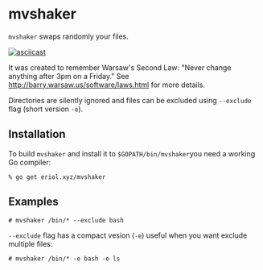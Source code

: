 # mvshaker #

`mvshaker` swaps randomly your files.

[![asciicast](https://asciinema.org/a/9gf89grw31j8z8jvymoyfqvhl.png)](https://asciinema.org/a/9gf89grw31j8z8jvymoyfqvhl)

It was created to remember Warsaw's Second Law: "Never change anything after
3pm on a Friday."
See http://barry.warsaw.us/software/laws.html for more details.

Directories are silently ignored and files can be excluded using `--exclude`
flag (short version `-e`).

## Installation ##

To build `mvshaker` and install it to `$GOPATH/bin/mvshaker`you need a working
Go compiler:

    % go get eriol.xyz/mvshaker

## Examples ##

    # mvshaker /bin/* --exclude bash

`--exclude` flag has a compact vesion (`-e`) useful when you want exclude
multiple files:

    # mvshaker /bin/* -e bash -e ls
